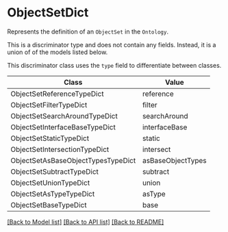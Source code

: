 # ObjectSetDict

Represents the definition of an `ObjectSet` in the `Ontology`.

This is a discriminator type and does not contain any fields. Instead, it is a union
of of the models listed below.

This discriminator class uses the `type` field to differentiate between classes.

| Class | Value
| ------------ | -------------
ObjectSetReferenceTypeDict | reference
ObjectSetFilterTypeDict | filter
ObjectSetSearchAroundTypeDict | searchAround
ObjectSetInterfaceBaseTypeDict | interfaceBase
ObjectSetStaticTypeDict | static
ObjectSetIntersectionTypeDict | intersect
ObjectSetAsBaseObjectTypesTypeDict | asBaseObjectTypes
ObjectSetSubtractTypeDict | subtract
ObjectSetUnionTypeDict | union
ObjectSetAsTypeTypeDict | asType
ObjectSetBaseTypeDict | base


[[Back to Model list]](../../../../README.md#models-v2-link) [[Back to API list]](../../../../README.md#apis-v2-link) [[Back to README]](../../../../README.md)
